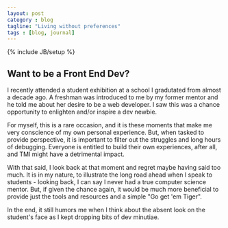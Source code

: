 ```yaml
---
layout: post
category : blog
tagline: "Living without preferences"
tags : [blog, journal]
---
```

{% include JB/setup %}

## Want to be a Front End Dev?

I recently attended a student exhibition at a school I gradutated from almost a decade ago. A freshman was introduced to me by my former mentor and he told me about her desire to be a web developer. I saw this was a chance opportunity to enlighten and/or inspire a dev newbie.

For myself, this is a rare occasion, and it is these moments that make me very conscience of my own personal experience. But, when tasked to provide perspective, it is important to filter out the struggles and long hours of debugging. Everyone is entitled to build their own experiences, after all, and TMI might have a detrimental impact.

With that said, I look back at that moment and regret maybe having said too much. It is in my nature, to illustrate the long road ahead when I speak to students - looking back, I can say I never had a true computer science mentor. But, if given the chance again, it would be much more beneficial to provide just the tools and resources and a simple "Go get 'em Tiger".

In the end, it still humors me when I think about the absent look on the student's face as I kept dropping bits of dev minutiae.